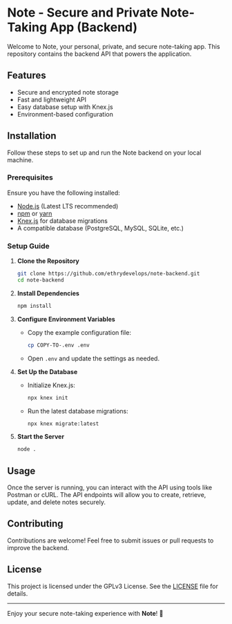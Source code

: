 # Note - Secure and Private Note-Taking App (Backend)

Welcome to Note, your personal, private, and secure note-taking app. This repository contains the backend API that powers the application.

## Features
- Secure and encrypted note storage
- Fast and lightweight API
- Easy database setup with Knex.js
- Environment-based configuration

## Installation
Follow these steps to set up and run the Note backend on your local machine.

### Prerequisites
Ensure you have the following installed:
- [Node.js](https://nodejs.org/) (Latest LTS recommended)
- [npm](https://www.npmjs.com/) or [yarn](https://yarnpkg.com/)
- [Knex.js](https://knexjs.org/) for database migrations
- A compatible database (PostgreSQL, MySQL, SQLite, etc.)

### Setup Guide
1. **Clone the Repository**
   ```sh
   git clone https://github.com/ethrydevelops/note-backend.git
   cd note-backend
   ```

2. **Install Dependencies**
   ```sh
   npm install
   ```

3. **Configure Environment Variables**
   - Copy the example configuration file:
     ```sh
     cp COPY-TO-.env .env
     ```
   - Open `.env` and update the settings as needed.

4. **Set Up the Database**
   - Initialize Knex.js:
     ```sh
     npx knex init
     ```
   - Run the latest database migrations:
     ```sh
     npx knex migrate:latest
     ```

5. **Start the Server**
   ```sh
   node .
   ```

## Usage
Once the server is running, you can interact with the API using tools like Postman or cURL. The API endpoints will allow you to create, retrieve, update, and delete notes securely.

## Contributing
Contributions are welcome! Feel free to submit issues or pull requests to improve the backend.

## License
This project is licensed under the GPLv3 License. See the [LICENSE](LICENSE) file for details.

---

Enjoy your secure note-taking experience with **Note**! 🚀

